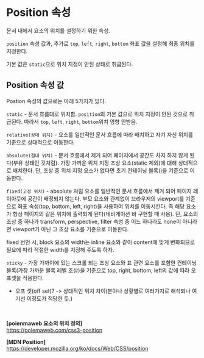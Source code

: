 # Position 속성

문서 내에서 요소의 위치를 설정하기 위한 속성. 

`position` 속성 값과, 추가로 `top`, `left`, `right`, `bottom` 좌표 값을 설정해 최종 위치를 지정한다.

기본 값은 `static`으로 위치 지정이 안된 상태로 취급된다.

## Position 속성 값

Postion 속성의 값으로는 아래 5가지가 있다.

`static` - 문서 흐름대로 위치함. `position`의 기본 값으로 위치 지정이 안된  것으로 취급된다. 따라서 `top`, `left`, `right`, `bottom`위치 영향 안받음.

`relative(상대 위치)` - 요소를 일반적인 문서 흐름에 따라 배치하고 자기 자신 위치를 기준으로 상대적으로 이동한다.

`absolute(절대 위치)` - 문서 흐름에서 제거 되어 페이지에서 공간도 차지 하지 않게 된다(부유 상태인 것처럼). 가장 가까운 위치 지정 조상 요소(static 제외)에 대해 상대적으로 배치한다. 단, 조상 중 위치 지정 요소가 없다면 초기 컨테이닝 블록(<body>)을 기준으로 이동한다.

`fixed(고정 위치)` - absolute 처럼 요소를 일반적인 문서 흐름에서 제거 되어 페이지 레이아웃에 공간이 배정되지 않는다. 부모 요소와 관계없이 브라우저의 viewport를 기준으로 좌표 속성(top, bottom, left, right)을 사용하여 위치를 이동시킨다. 즉 해당 요소가 항상 페이지의 같은 위치에 출력되게 된다(네비게이션 바 구현할 때 사용). 단, 요소의 조상 중 하나가 transform, perspective, filter 속성 중 어느 하나라도 none이 아니라면 viewport가 아닌 그 조상 요소를 기준으로 이동한다.

fixed 선언 시, block 요소의 width는 inline 요소와 같이 content에 맞게 변화되므로 필요에 따라 적절한 width를 지정해 주도록 하자.

`sticky` - 가장 가까이에 있는 스크롤 되는 조상 요소와 표 관련 요소를 포함한 컨테이닝 블록(가장 가까운 블록 레벨 조상)을 기준으로 top, right, bottom, left의 값에 따라 오프셋을 적용한다.

+ 오프 셋(off set)? -> 상대적인 위치 차이(분야나 상황별로 여러가지로 해석되나 여기선 이정도가 적당한 듯.)

<br>

**[poienmaweb 요소의 위치 정의]** <br>
https://poiemaweb.com/css3-position

**[MDN Position]** <br>
https://developer.mozilla.org/ko/docs/Web/CSS/position